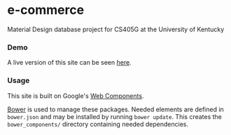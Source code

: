 # e-commerce
Material Design database project for CS405G at the University of Kentucky

### Demo
A live version of this site can be seen [here](http://ruffner.dhcp.net/e-commerce). 

### Usage
This site is built on Google's [Web Components](https://elements.polymer-project.org/). 

[Bower](http://bower.io/) is used to manage these packages. Needed elements are defined in ```bower.json``` and may be installed by running ```bower update```. This creates the ```bower_components/``` directory containing needed dependencies.

